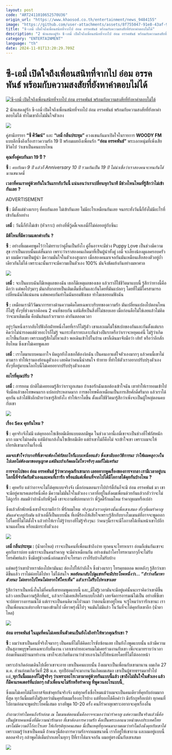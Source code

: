 ```yaml
---
layout: post
code: "ART2411010652570U36"
origin_url: "https://www.khaosod.co.th/entertainment/news_9484155"
image: "https://github.com/user-attachments/assets/8f755047-91e8-43af-90e0-fbb05c3cac55"
title: "ซี-เอมี่ เปิดใจถึงเพื่อนสนิทที่จากไป อ๋อม อรรคพันธ์ พร้อมกับความสงสัยที่ยังหาคำตอบไม่ได้"
description: "2 นักแสดงคู่รัก ซี-เอมี่ เปิดใจถึงเพื่อนสนิทที่จากไป อ๋อม อรรคพันธ์ พร้อมกับความสงสัยที่ยังหาคำตอบไม่ได้ ทำไมเขาถึงไม่มั่นใจตัวเอง"
category: "ENTERTAINMENT"
language: "th"
date: 2024-11-01T13:20:29.709Z
---
```


# ซี-เอมี่ เปิดใจถึงเพื่อนสนิทที่จากไป อ๋อม อรรคพันธ์ พร้อมกับความสงสัยที่ยังหาคำตอบไม่ได้

[![ซี-เอมี่ เปิดใจถึงเพื่อนสนิทที่จากไป อ๋อม อรรคพันธ์ พร้อมกับความสงสัยที่ยังหาคำตอบไม่ได้](https://www.khaosod.co.th/wpapp/uploads/2024/10/cm-Red.jpg "ซี-เอมี่ เปิดใจถึงเพื่อนสนิทที่จากไป อ๋อม อรรคพันธ์ พร้อมกับความสงสัยที่ยังหาคำตอบไม่ได้")](https://www.khaosod.co.th/wpapp/uploads/2024/10/cm-Red.jpg)

2 นักแสดงคู่รัก ซี-เอมี่ เปิดใจถึงเพื่อนสนิทที่จากไป อ๋อม อรรคพันธ์ พร้อมกับความสงสัยที่ยังหาคำตอบไม่ได้ ทำไมเขาถึงไม่มั่นใจตัวเอง

![](https://www.khaosod.co.th/wpapp/uploads/2024/10/DSC07833.jpg)

คู่สามีภรรยา **“ซี ศิวัฒน์”** และ **“เอมี่ กลิ่นประทุม”** ควงแขนกันมาเปิดใจในรายการ **WOODY FM** แบบลึกซึ้งถึงเรื่องราวความรัก 19 ปี พร้อมเผยถึงเพื่อนรัก **“อ๋อม อรรคพันธ์”** พระเอกหนุ่มที่เพิ่งเสียชีวิตไป ว่าเขาเป็นคนแบบไหน

**คุณทั้งคู่คบกันมา 19 ปี ?**

**ซี :** _คบกับมา 9 ปี แล้วก็ Anniversary 10 ปี รวมกันเป็น 19 ปี ไม่น่าเชื่อว่าเราสองคนจะทนกันได้นานขนาดนี้_

**เวลาที่คนเราอยู่ด้วยกันในวันแรกกับวันนี้ แน่นอนว่าเราเปลี่ยนทุกวินาที มีช่วงไหนไหมที่รู้สึกว่าไม่เข้ากันเลย** **?**

ADVERTISEMENT

**ซี :** มีตั้งแต่ช่วงแรกๆ ที่คบกันเลย ไม่เข้ากันเลย ไม่มีอะไรเหมือนกันเลย จนกระทั่งวันนี้ก็ยังไม่มีอะไรที่เข้ากันสักอย่าง

**เอมี่ :** วันนี้ก็ยังไม่เข้า (หัวเราะ) อย่างที่พี่วู้ดดี้เจอเอมี่ก็ไม่ค่อยอยู่กับซีนะ

**มิติไหนที่มีความแตกต่างกัน** **?**

**ซี** : อย่างที่ผมเคยพูดไว้ว่าไม่ทราบว่าคู่อื่นเป็นยังไง คู่อื่นอาจจะมีช่วง Puppy Love เป็นช่วงมีความสุข เราเป็นแบบนั้นแต่สั้นมาก เพราะว่าเราสองคนเกิดมาที่เป็นผู้นำทั้งคู่ เอมี่ จะเลี้ยงน้องดูแลครอบครัวมา ผมมีความเป็นผู้นำ มีความมั่นใจในตัวเองสูงมาก เมื่อสองคนมาเจอกันมันเหมือนเสือสองตัวอยู่ถ้ำเดียวกันไม่ได้ เพราะฉะนั้นเราจะมีความเป็นตัวเอง 100% มันจึงขัดแย้งกันอย่างมหาศาล

![](https://www.khaosod.co.th/wpapp/uploads/2024/10/S__48644100.jpg)

**เอมี่ :** จะเป็นแบบฉันก็มีเหตุผลของฉัน เธอก็มีเหตุผลของเธอ แล้วเราก็ใช้ชีวิตมาแบบนี้ รู้สึกว่าทางนี้คือดีกว่า แต่พอไปๆมาๆ มันกลับกลายเป็นเติมเต็มซึ่งกันและกันโดยที่มันแปลกๆ โดยที่ไม่มีใครสามารถเปลี่ยนฉันได้แน่นอน แต่พอคบกันทำไมฉันยอมฟังเธอ ทำไมเธอยอมฟังฉัน

**ซี :** เหมือนเรามีวิวัฒนาการทางด้านความคิดโดยเฉพาะบริบทของความรัก มันเปลี่ยนแปลงไปตอนไหนก็ไม่รู้ ทั้งๆที่ช่วงแรกคือคน 2 คนที่ชอบกัน แต่นิสัยเป็นสิ่งที่ไม่ชอบเลย เมื่อก่อนคือไม่ใช่เลยแล้วไม่คิดว่าจะมาเติมเต็ม คือมันล้นแก้วเรามาก ด่ากันตลอดเวลา

อยู่ๆวันหนึ่งเรากลับไปฟังอีกฝ่ายหนึ่งโดยที่เราก็ไม่รู้ตัว เขาและผมไม่ใช่สเปกของกันและกันตั้งแต่แรก คิดว่าไม่น่ารอดแต่ด้วยอะไรก็ไม่รู้ จนกระทั่งเราทะเลาะกันช่วงปีแรกหรือว่าเราจะหยุดแค่นี้ ไม่รู้ว่าเกิดอะไรขึ้นกับเขา เพราะผมรู้สึกไม่ไหวแล้ว พอเดินเข้าไปในบ้าน เขาก็เดินมาจับมือว่า เฮ้ย! หรือว่าอีกสักฮึบไหม ซึ่งเขาไม่เคยพูดเลย

**เอมี่** : เราโตมาแบบคนเอาใจ ผิดถูกยังไงเธอก็ต้องง้อฉัน เป็นคนเอาแต่ใจตัวเองมากๆ แล้วคนนี้เขาไม่ตามเรา ทำให้เรามองย้อนดูตัวเอง เลยคิดว่าคนนี้น่าสนใจ ท้าทาย ที่ทำให้ตัวเราอยากปรับปรุงตัวเอง ทั้งๆที่อยู่มาบนโลกใบนี้ไม่เคยอยากปรับปรุงตัวเองเลย

**อะไรที่คุณปรับ** **?**

**เอมี่ :** การยอม ปกติไม่เคยยอมรู้สึกว่าเราถูกเสมอ ถ้าเธอรักฉันเธอต้องเข้าใจฉัน เขาทำให้เรายอมเข้าไปจับมือแล้วขอโทษคนแรก แปลกประหลาดมาก การขอโทษคือเหมือนเป็นการเสียศักดิ์ศรีมาก แล้วเราได้คุยกัน แล้วได้ฟังอีกฝ่ายว่าเขารู้สึกยังไง ทำให้เราโตขึ้น ตั้งแต่ใช้ชีวิตมารู้สึกว่าเพิ่งจะเป็นผู้ใหญ่ตอนคบกับเขา

![](https://www.khaosod.co.th/wpapp/uploads/2024/10/S__48644103.jpg)

**เรื่อง** **Sex คุยกันไหม ?**

**ซี :** คุยจริงจังไม่มี แต่คุยออกโซเชียลมีเดียแบบตลกมีพูด ในช่วงเวลานี้เอมี่เขาจะเป็นช่วงที่โฟกัสหนักมาก ผมจะไม่กดดัน แต่มีอำแกล้งในโซเชียลมีเดีย แต่ถ้าเขาไม่ก็คือไม่ จะเข้าใจเขา เพราะผมจะให้เกียรติเขามากในเรื่องนี้

_**ผมจะเข้าใจว่าบางทีที่เขาจะต้องโฟกัสอะไรก็แบบเหนื่อยแล้ว ซึ่งเขามีบอกวิธีการนะ ว่าให้ผมคลุกวงในไปเลยไม่ต้องมาขออนุญาต แต่มีนะถ้าเกิดผมไม่ไหวจริงๆ ผมก็ไม่แคร์นะ**_

**การจากไปของ อ๋อม อรรคพันธ์ รู้ว่าพวกคุณรักเขามาก เลยอยากพูดเรื่องของการจากลา เรามีเวลาอยู่บนโลกนี้ที่จำกัดกับตัวเองและคนที่เรารัก หรือแม้แต่เพื่อนที่จากไปได้มีโอกาสได้คุยกันบ้างไหม** **?**

**ซี :** คุยครับ แต่ว่าอาจจะไม่ได้คุยแบบจริงจัง เมื่อก่อนตอนเราไปปาร์ตี้กันก็จะมี อ๋อม อรรคพันธ์ มา เขาจะมีอยู่คาแรคเตอร์หนึ่งคือ มีความไม่มั่นใจในตัวเอง เวลาที่อยู่ในสังคมเพื่อนด้วยกันแล้วกลัวว่าจะไม่ได้ถูกรัก สมมติว่าถ้านั่งกับพี่วู้ดดี้ เขาจะถามพี่บ่อยมากว่า พี่วู้ดดี้รักผมไหม รำคาญผมหรือเปล่า

ซึ่งแล้วสักพักหนึ่งเขาก็จะถามอีกว่า พี่รักผมไหม _จริงๆแล้วเราอยู่ตรงนั้นเพื่อเขาเสมอ ทั้งๆที่ผมรำคาญมันแต่จะอยู่กับมัน_ แล้วเอมี่ก็เป็นแบบนั้น ที่เอมี่ร้องไห้เสียใจเพราะรู้สึกกับบางโมเมนต์ที่อาจจะพูดออกไปโดยที่ไม่ได้ตั้งใจ แล้วทำให้เราได้รู้ว่าบางทีไม่รู้จริงๆนะ ว่าคนๆนี้เราจะมีโอกาสได้เห็นหน้าเขาไปอีกนานแค่ไหน หรือแม้กระทั่งตัวเอง

![](https://www.khaosod.co.th/wpapp/uploads/2024/10/S__48644101.jpg)

**เอมี่ กลิ่นประทุม :** (น้ำตาไหล) เราจะเป็นคนที่เพื่อนเข้าถึงง่าย ทุกคนจะโทรหาเรา อ๋อมก็เช่นกันเขาจะคุยกับเราบ่อย แต่เราจะเป็นคนรำคาญ จะมีด่าเหมือนกัน อย่างเช่นถ้าใครโทรหามากๆก็จะไม่รับโทรศัพท์แล้ว ซึ่งมีอยู่ช่วงหนึ่งอ๋อมเขาก็จะโทรมา เราก็รับบ้างไม่รับบ้าง

แต่พอรู้ว่าเขาป่วยเราต้องไปหามันนะ ต้องไปให้กำลังใจ ซึ่งช่วงแรกๆ โทรคุยตลอด พอหลังๆ รู้สึกว่าเขาดีขึ้นแล้ว เราไม่ค่อยได้ไปหา ไม่ได้สนใจ _**พอย้อนกลับไปดูแชทก็จะมีประโยคหนึ่งว่า… “ถ้าว่างก็มาหาด้วยนะ ไม่อยากไปไหนไม่อยากให้ใครเห็น” แล้วเราไม่รีบไปหาเขาเลย**_

รู้สึกว่าเราเป็นหนึ่งในไม่กี่คนที่เขายอมพูดแบบนี้ และ_มี่ไม่รู้เวลามันจะมีอยู่แค่นั้นนะเราคิดว่าเขาดีขึ้นแล้ว เลยเป็นความรู้สึกที่แย่_ แล้วเราไม่เคยเสียใครแบบใกล้ตัว เลยจัดการอารมณ์ไม่เป็น อย่างพี่ซีเขาจะปล่อยวางอารมณ์ได้ แต่เราจะเป็นคนคิดวนไปวนมา ว่าตอนนี้เขาอยู่ไหน จะรู้ไหมว่าเรารักเขานะ เราเป็นเพื่อนนะแต่บางทีเรามองข้ามไป เดี๋ยวพรุ่งนี้ไปๆ จนมันไม่มีแล้ว ในวันที่จะได้คุยกับเขาอีก (น้ำตาไหล)

![](https://www.khaosod.co.th/wpapp/uploads/2024/10/S__48644105.jpg)

**อ๋อม อรรคพันธ์ ในมุมที่คนไม่เคยเห็นตัวตนเป็นยังไงถึงทำให้พวกคุณรักเขา** **?**

**ซี :** ผมว่าเขาเป็นคนที่จริงใจมากๆ เป็นคนที่ไม่ได้คิดอะไรซับซ้อนเลย เป็นยังไงพูดแบบนั้น แล้วมีความเป็นสุภาพบุรุษโดยเฉพาะกับทีมงาน เวลาเขาถ่ายละครผมไม่เคยร่วมงานกับเขา เพิ่งจะมาทราบว่าเวลาอ๋อมเห็นแม่บ้านมาทำงาน เขาก็จะสะกิดทีมงานว่าช่วยเอาเงินไปให้หน่อยโดยที่ไม่ได้ออกหน้า

เพราะถ้าเกิดอ๋อมเดินไปเดี๋ยวเขาจะอาย เขาเป็นคนแบบนั้น ถึงผมจะเป็นเพื่อนกับเขามานาน ผมเกิด 27 ม.ค. ส่วนอ๋อมเกิดวันที่ 28 ม.ค. ทุกปีอ๋อมก็จะมางานวันเกิดผมเสมอ เขาเป็นผู้ชายธรรมดาทั่วไป แต่_**ทุกวันนี้ผมเองก็ไม่รู้จริงๆ ว่าเพราะอะไรเวลามาอยู่ด้วยกันแบบนี้แล้ว เขาถึงไม่มั่นใจในตัวเอง แล้วก็มีคาแรคเตอร์ที่แปลกๆ กลัวเพื่อนจะไม่รักหรือรำคาญ ที่พูดวนอะไรแบบนี้**_

ซึ่งผมไม่เคยได้มีโอกาสจับเข่าคุยกันจริงจัง แต่ทุกครั้งเชื่อไหมแม้ว่าผมจะเป็นคนเดียวที่คุยกับอ๋อมมากที่สุด ทุกวันนี้ผมยังไม่รู้เลยว่ามันคุยกับผมเรื่องอะไรบ้าง แต่ที่บอกได้คือคำว่า มึงรักกูหรือเปล่า ทุกคนที่ไปถามอ๋อมจะพูดประโยคนี้เสมอ บางทีพูด 10-20 ครั้ง คนก็รำคาญเพราะอยากจะคุยเรื่องอื่น

_ถ้าถามว่าทำไมคนถึงรักอ๋อม ณ โมเมนต์ตอนนั้นคืออาจจะมองว่าน่ารำคาญ แต่ความเป็นจริงแล้วนี่คือ เป็นผู้ชายคนหนึ่งที่มีความน่ารักมาก ที่เขาต้องการความรัก คือเป็นพระเอกแนวหน้าของประเทศไทย เขาไม่มีความอีโก้อะไรเลย ให้เกียรติทุกคนเสมอ นี่เป็นเหตุที่ทุกคนมาถามผมว่าทำไมถึงนั่งคุยกับเขาได้_ เพราะผมรู้ว่าเขาเป็นคนดี ถ้าคนๆนี้ต้องการความรักจากผมขนาดนี้ เราก็อยู่ให้เขาถาม และผมอยู่แบบนี้ตลอดจริงๆ กล้าพูดได้เต็มปากเลยในทุกๆ ปีที่เราได้มาเจอกัน ผมอยู่ตรงนั้นกับเขาเสมอ

![](https://www.khaosod.co.th/wpapp/uploads/2024/10/DSC07808.jpg)